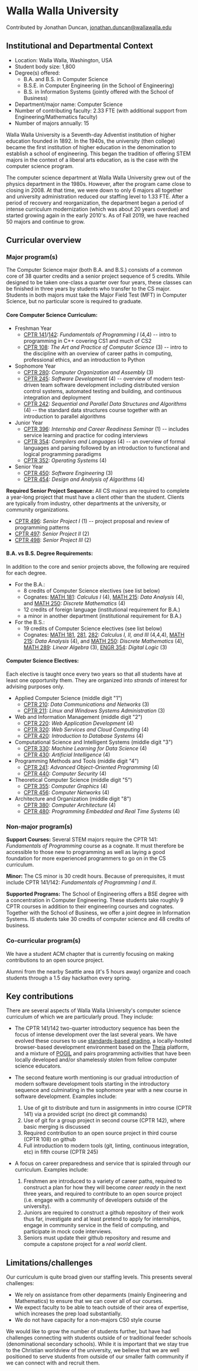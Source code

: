 # Walla Walla University
Contributed by Jonathan Duncan, jonathan.duncan@wallawalla.edu

## Institutional and Departmental Context
- Location: Walla Walla, Washington, USA
- Student body size: 1,800
- Degree(s) offered:
    * B.A. and B.S. in Computer Science
    * B.S.E. in Computer Engineering (in the School of Engineering)
    * B.S. in Information Systems (jointly offered with the School of Business)
- Department/major name: Computer Science
- Number of contributing faculty: 2.33 FTE (with additional support from Engineering/Mathematics faculty)
- Number of majors annually: 15

Walla Walla University is a Seventh-day Adventist institution of higher education founded in 1892.  In the 1940s, the university (then college) became the first institution of higher education in the denomination to establish a school of engineering.  This began the tradition of offering STEM majors in the context of a liberal arts education, as is the case with the computer science program.

The computer science department at Walla Walla University grew out of the physics department in the 1980s.  However, after the program came close to closing in 2008. At that time, we were down to only 6 majors all together and university administration reduced our staffing level to 1.33 FTE. After a period of recovery and reorganization, the department began a period of intense curriculum modernization (which was about 20 years overdue) and started growing again in the early 2010's.  As of Fall 2019, we have reached 50 majors and continue to grow.

## Curricular overview

### Major program(s)

The Computer Science major (both B.A. and B.S.) consists of a common core of 38 quarter credits and a senior project sequence of 5 credits.  While designed to be taken one-class a quarter over four years, these classes can be finished in three years by students who transfer to the CS major.  Students in both majors must take the Major Field Test (MFT) in Computer Science, but no particular score is required to graduate.

#### Core Computer Science Curriculum:
- Freshman Year
    * [CPTR 141](http://bulletin.wallawalla.edu/en/2019-2020/2019-2020-Undergraduate-Bulletin/Courses/CPTR-Computer-Science/100/CPTR-141)/[142](http://bulletin.wallawalla.edu/en/2019-2020/2019-2020-Undergraduate-Bulletin/Courses/CPTR-Computer-Science/100/CPTR-142): *Fundamentals of Programming I* (4,4) -- intro to programming in C++ covering CS1 and much of CS2
    * [CPTR 108](http://bulletin.wallawalla.edu/en/2019-2020/2019-2020-Undergraduate-Bulletin/Courses/CPTR-Computer-Science/100/CPTR-108): *The Art and Practice of Computer Science* (3) -- intro to the discipline with an overview of career paths in computing, professional ethics, and an introduction to Python
- Sophomore Year
    * [CPTR 280](http://bulletin.wallawalla.edu/en/2019-2020/2019-2020-Undergraduate-Bulletin/Courses/CPTR-Computer-Science/200/CPTR-215): *Computer Organization and Assembly* (3)
    * [CPTR 245](http://bulletin.wallawalla.edu/en/2019-2020/2019-2020-Undergraduate-Bulletin/Courses/CPTR-Computer-Science/200/CPTR-245): *Software Development* (4) -- overview of modern test-driven team software development including distributed version control systems, automated testing and building, and continuous integration and deployment
    * [CPTR 242](http://bulletin.wallawalla.edu/en/2019-2020/2019-2020-Undergraduate-Bulletin/Courses/CPTR-Computer-Science/100/CPTR-142): *Sequential and Parallel Data Structures and Algorithms* (4) -- the standard data structures course together with an introduction to parallel algorithms
- Junior Year
    * [CPTR 396](http://bulletin.wallawalla.edu/en/2019-2020/2019-2020-Undergraduate-Bulletin/Courses/CPTR-Computer-Science/300/CPTR-396): *Internship and Career Readiness Seminar* (1) -- includes service learning and practice for coding interviews
    * [CPTR 354](http://bulletin.wallawalla.edu/en/2017-2018/2017-2018-Undergraduate-Bulletin/Courses/CPTR-Computer-Science/300/CPTR-316): *Compilers and Languages* (4) -- an overview of formal languages and parsing followed by an introduction to functional and logical programming paradigms
    * [CPTR 352](http://bulletin.wallawalla.edu/en/2019-2020/2019-2020-Undergraduate-Bulletin/Courses/CPTR-Computer-Science/300/CPTR-352): *Operating Systems* (4)
- Senior Year
    * [CPTR 450](http://bulletin.wallawalla.edu/en/2019-2020/2019-2020-Undergraduate-Bulletin/Courses/CPTR-Computer-Science/400/CPTR-435): *Software Engineering* (3)
    * [CPTR 454](http://bulletin.wallawalla.edu/en/2019-2020/2019-2020-Undergraduate-Bulletin/Courses/CPTR-Computer-Science/400/CPTR-454): *Design and Analysis of Algorithms* (4)

**Required Senior Project Sequence:**
All CS majors are required to complete a year-long project that must have a client other than the student.  Clients are typically from industry, other departments at the university, or community organizations.
- [CPTR 496](http://bulletin.wallawalla.edu/en/2019-2020/2019-2020-Undergraduate-Bulletin/Courses/CPTR-Computer-Science/400/CPTR-496): *Senior Project I* (1) -- project proposal and review of programming patterns
- [CPTR 497](http://bulletin.wallawalla.edu/en/2019-2020/2019-2020-Undergraduate-Bulletin/Courses/CPTR-Computer-Science/400/CPTR-497): *Senior Project II* (2)
- [CPTR 498](http://bulletin.wallawalla.edu/en/2019-2020/2019-2020-Undergraduate-Bulletin/Courses/CPTR-Computer-Science/400/CPTR-498): *Senior Project III* (2)

#### B.A. vs B.S. Degree Requirements:
In addition to the core and senior projects above, the following are required for each degree.
- For the B.A.:
    * 8 credits of Computer Science electives (see list below)
    * Cognates: [MATH 181](http://bulletin.wallawalla.edu/en/2019-2020/2019-2020-Undergraduate-Bulletin/Courses/MATH-Mathematics/100/MATH-181): *Calculus I* (4), [MATH 215](http://bulletin.wallawalla.edu/en/2019-2020/2019-2020-Undergraduate-Bulletin/Courses/MATH-Mathematics/200/MATH-215): *Data Analysis* (4), and [MATH 250](http://bulletin.wallawalla.edu/en/2019-2020/2019-2020-Undergraduate-Bulletin/Courses/MATH-Mathematics/200/MATH-250): *Discrete Mathematics* (4)
    * 12 credits of foreign language (institutional requirement for B.A.)
    * a minor in another department (institutional requirement for B.A.)
- For the B.S.:
    * 19 credits of Computer Science electives (see list below)
    * Cognates: [MATH 181](http://bulletin.wallawalla.edu/en/2019-2020/2019-2020-Undergraduate-Bulletin/Courses/MATH-Mathematics/100/MATH-181), [281](http://bulletin.wallawalla.edu/en/2019-2020/2019-2020-Undergraduate-Bulletin/Courses/MATH-Mathematics/200/MATH-281), [282](http://bulletin.wallawalla.edu/en/2019-2020/2019-2020-Undergraduate-Bulletin/Courses/MATH-Mathematics/200/MATH-282): *Calculus I, II, and III* (4,4,4), [MATH 215](http://bulletin.wallawalla.edu/en/2019-2020/2019-2020-Undergraduate-Bulletin/Courses/MATH-Mathematics/200/MATH-215): *Data Analysis* (4), and [MATH 250](http://bulletin.wallawalla.edu/en/2019-2020/2019-2020-Undergraduate-Bulletin/Courses/MATH-Mathematics/200/MATH-250): *Discrete Mathematics* (4), [MATH 289](http://bulletin.wallawalla.edu/en/2019-2020/2019-2020-Undergraduate-Bulletin/Courses/MATH-Mathematics/200/MATH-289): *Linear Algebra* (3), [ENGR 354](http://bulletin.wallawalla.edu/2019-2020/2019-2020-Undergraduate-Bulletin/Courses/ENGR-Engineering/300/ENGR-354): *Digital Logic* (3)

#### Computer Science Electives:
Each elective is taught once every two years so that all students have at least one opportunity them.  They are organized into *strands* of interest for advising purposes only.
- Applied Computer Science (middle digit "1")
    * [CPTR 210](http://bulletin.wallawalla.edu/2019-2020/2019-2020-Undergraduate-Bulletin/Courses/CPTR-Computer-Science/200/CPTR-210): *Data Communications and Networks* (3)
    * [CPTR 211](http://bulletin.wallawalla.edu/2019-2020/2019-2020-Undergraduate-Bulletin/Courses/CPTR-Computer-Science/200/CPTR-211): *Linux and Windows Systems Administration* (3)
- Web and Information Management (middle digit "2")
    * [CPTR 220](http://bulletin.wallawalla.edu/2019-2020/2019-2020-Undergraduate-Bulletin/Courses/CPTR-Computer-Science/200/CPTR-235): *Web Application Development* (4)
    * [CPTR 320](http://bulletin.wallawalla.edu/2019-2020/2019-2020-Undergraduate-Bulletin/Courses/CPTR-Computer-Science/300/CPTR-320): *Web Services and Cloud Computing* (4)
    * [CPTR 420](http://bulletin.wallawalla.edu/2019-2020/2019-2020-Undergraduate-Bulletin/Courses/CPTR-Computer-Science/400/CPTR-415): *Introduction to Database Systems* (4)
- Computational Science and Intelligent Systems (middle digit "3")
    * [CPTR 330](http://bulletin.wallawalla.edu/2019-2020/2019-2020-Undergraduate-Bulletin/Courses/CPTR-Computer-Science/300/CPTR-330): *Machine Learning for Data Science* (4)
    * [CPTR 430](http://bulletin.wallawalla.edu/2019-2020/2019-2020-Undergraduate-Bulletin/Courses/CPTR-Computer-Science/400/CPTR-445): *Artificial Intelligence* (4)
- Programming Methods and Tools (middle digit "4")
    * [CPTR 241](http://bulletin.wallawalla.edu/2019-2020/2019-2020-Undergraduate-Bulletin/Courses/CPTR-Computer-Science/200/CPTR-301): *Advanced Object-Oriented Programming* (4)
    * [CPTR 440](http://bulletin.wallawalla.edu/2019-2020/2019-2020-Undergraduate-Bulletin/Courses/CPTR-Computer-Science/400/CPTR-440): *Computer Security* (4)
- Theoretical Computer Science (middle digit "5")
    * [CPTR 355](http://bulletin.wallawalla.edu/2019-2020/2019-2020-Undergraduate-Bulletin/Courses/CPTR-Computer-Science/300/CPTR-355): *Computer Graphics* (4)
    * [CPTR 456](http://bulletin.wallawalla.edu/2019-2020/2019-2020-Undergraduate-Bulletin/Courses/CPTR-Computer-Science/400/CPTR-425): *Computer Networks* (4)
- Architecture and Organization (middle digit "8")
    * [CPTR 380](http://bulletin.wallawalla.edu/2019-2020/2019-2020-Undergraduate-Bulletin/Courses/CPTR-Computer-Science/300/CPTR-350): *Computer Architecture* (4)
    * [CPTR 480](http://bulletin.wallawalla.edu/2019-2020/2019-2020-Undergraduate-Bulletin/Courses/CPTR-Computer-Science/400/CPTR-480): *Programming Embedded and Real Time Systems* (4)

### Non-major program(s)

**Support Courses:** Several STEM majors require the CPTR 141: *Fundamentals of Programming* course as a cognate.  It must therefore be accessible to those new to programming as well as laying a good foundation for more experienced programmers to go on in the CS curriculum.

**Minor:** The CS minor is 30 credit hours.  Because of prerequisites, it must include CPTR 141/142: *Fundamentals of Programming I and II*.

**Supported Programs:** The School of Engineering offers a BSE degree with a concentration in Computer Engineering.  These students take roughly 9 CPTR courses in addition to their engineering courses and cognates.  Together with the School of Business, we offer a joint degree in Information Systems.  IS students take 30 credits of computer science and 48 credits of business.

### Co-curricular program(s)

We have a student ACM chapter that is currently focusing on making contributions to an open source project.

Alumni from the nearby Seattle area (it's 5 hours away) organize and coach students through a 1.5 day hackathon every spring.

## Key contributions

There are several aspects of Walla Walla University's computer science curriculum of which we are particularly proud.  They include:

- The CPTR 141/142 two-quarter introductory sequence has been the focus of intense development over the last several years.  We have evolved these courses to use [standards-based grading](http://www.ascd.org/publications/educational_leadership/oct08/vol66/num02/Seven_Reasons_for_Standards-Based_Grading.aspx), a locally-hosted browser-based development environment based on the [Theia](https://theia-ide.org/) platform, and a mixture of [POGIL](https://cspogil.org/Home) and pairs programming activities that have been locally developed and/or shamelessly stolen from fellow computer science educators.

- The second feature worth mentioning is our gradual introduction of modern software development tools starting in the introductory sequence and culminating in the sophomore year with a new course in software development.  Examples include:
    1. Use of git to distribute and turn in assignments in intro course (CPTR 141) via a provided script (no direct git commands)
    2. Use of git for a group project in second course (CPTR 142), where basic merging is discussed
    3. Required contribution to an open source project in third course (CPTR 108) on github
    4. Full introduction to modern tools (git, linting, continuous integration, etc) in fifth course (CPTR 245)
    
- A focus on career preparedness and service that is spiraled through our curriculum.  Examples include:
    1. Freshmen are introduced to a variety of career paths, required to construct a plan for how they will become *career ready* in the next three years, and required to contribute to an open source project (i.e. engage with a community of developers outside of the university).
    2. Juniors are required to construct a github repository of their work thus far, investigate and at least pretend to apply for internships, engage in community service in the field of computing, and participate in mock code interviews.
    3. Seniors must update their github repository and resume and compute a capstone project for a *real world* client.

## Limitations/challenges

Our curriculum is quite broad given our staffing levels. This presents several challenges:
- We rely on assistance from other deparments (mainly Engineering and Mathematics) to ensure that we can cover all of our courses.
- We expect faculty to be able to teach outside of their area of expertise, which increases the prep load substantially.
- We do not have capacity for a non-majors CS0 style course

We would like to grow the number of students further, but have had challenges connecting with students outside of or traditional feeder schools (denominational secondary schools).  While it is important that we stay true to the Christian worldview of the university, we believe that we are well positioned to serve students from outside of our smaller faith community if we can connect with and recruit them.
